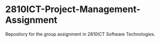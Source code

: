 # 2810ICT-Project-Management-Assignment
Repository for the group assignment in 2810ICT Software Technologies.
